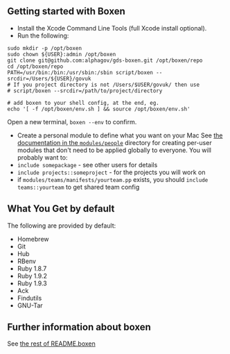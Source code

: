 ## Getting started with Boxen

- Install the Xcode Command Line Tools (full Xcode install optional).
- Run the following:

```
sudo mkdir -p /opt/boxen
sudo chown ${USER}:admin /opt/boxen
git clone git@github.com:alphagov/gds-boxen.git /opt/boxen/repo
cd /opt/boxen/repo
PATH=/usr/bin:/bin:/usr/sbin:/sbin script/boxen --srcdir=/Users/${USER}/govuk
# If you project directory is not /Users/$USER/govuk/ then use
# script/boxen --srcdir=/path/to/project/directory

# add boxen to your shell config, at the end, eg.
echo '[ -f /opt/boxen/env.sh ] && source /opt/boxen/env.sh'
```

Open a new terminal, `boxen --env` to confirm.

- Create a personal module to define what you want on your Mac
See [the documentation in the `modules/people`](modules/people/README.md)
directory for creating per-user modules that don't need to be applied
globally to everyone. You will probably want to:
 - `include somepackage` - see other users for details
 - `include projects::someproject` - for the projects you will work on
 - if `modules/teams/manifests/yourteam.pp` exists, you should `include teams::yourteam` to get shared team config

## What You Get by default

The following are provided by default:

* Homebrew
* Git
* Hub
* RBenv
* Ruby 1.8.7
* Ruby 1.9.2
* Ruby 1.9.3
* Ack
* Findutils
* GNU-Tar

## Further information about boxen

See [the rest of README.boxen](README.boxen.md)

